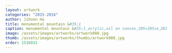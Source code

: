 ```yaml
---
layout: artwork 
categories: "2015-2016"
author: Jihoon Ha 
title: monumental mountain &#35;1 
caption: monumental mountain &#35;1_acrylic,oil on canvas_205×205㎝_2016 
image: /assets/images/artworks/artwork088.jpg 
thumb: /assets/images/artworks/thumbs/artwork088.jpg 
order: 1516031 
---
```

